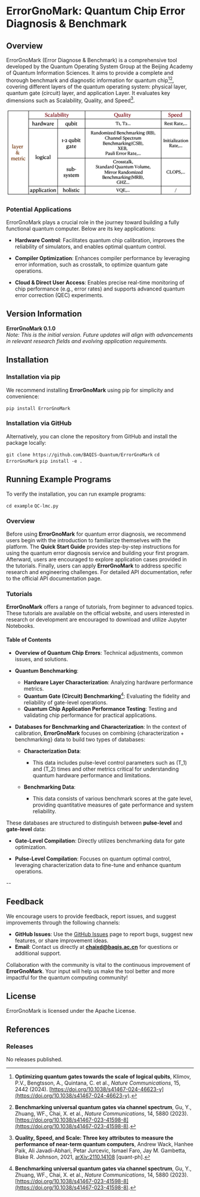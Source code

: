 # ErrorGnoMark: Quantum Chip Error Diagnosis & Benchmark

## Overview

ErrorGnoMark (Error Diagnose & Benchmark) is a comprehensive tool developed by the Quantum Operating System Group at the Beijing Academy of Quantum Information Sciences. It aims to provide a complete and thorough benchmark and diagnostic information for quantum chip[^2][^3], covering different layers of the quantum operating system: physical layer, quantum gate (circuit) layer, and application Layer. It evaluates key dimensions such as Scalability, Quality, and Speed[^1]. 

<p align="center">
  <img src="errorgnomark/egm.jpg" alt="ErrorGnoMark Illustration" width="500px">
</p>

### Potential Applications

ErrorGnoMark plays a crucial role in the journey toward building a fully functional quantum computer. Below are its key applications:

- **Hardware Control**: Facilitates quantum chip calibration, improves the reliability of simulators, and enables optimal quantum control.

- **Compiler Optimization**: Enhances compiler performance by leveraging error information, such as crosstalk, to optimize quantum gate operations.

- **Cloud & Direct User Access**: Enables precise real-time monitoring of chip performance (e.g., error rates) and supports advanced quantum error correction (QEC) experiments.


## Version Information

**ErrorGnoMark 0.1.0**  
*Note: This is the initial version. Future updates will align with advancements in relevant research fields and evolving application requirements.*

## Installation

### Installation via pip

We recommend installing **ErrorGnoMark** using pip for simplicity and convenience:

`pip install ErrorGnoMark`


### Installation via GitHub
Alternatively, you can clone the repository from GitHub and install the package locally:


`git clone https://github.com/BAQIS-Quantum/ErrorGnoMark`
`cd ErrorGnoMark`
`pip install -e .`



## Running Example Programs

To verify the installation, you can run example programs:

`cd example`
`QC-lmc.py`




### Overview

Before using **ErrorGnoMark** for quantum error diagnosis, we recommend users begin with the introduction to familiarize themselves with the platform. The **Quick Start Guide** provides step-by-step instructions for using the quantum error diagnosis service and building your first program. Afterward, users are encouraged to explore application cases provided in the tutorials. Finally, users can apply **ErrorGnoMark** to address specific research and engineering challenges. For detailed API documentation, refer to the official API documentation page.

### Tutorials

**ErrorGnoMark** offers a range of tutorials, from beginner to advanced topics. These tutorials are available on the official website, and users interested in research or development are encouraged to download and utilize Jupyter Notebooks.

#### **Table of Contents**
- **Overview of Quantum Chip Errors**: Technical adjustments, common issues, and solutions.
- **Quantum Benchmarking**:
  - **Hardware Layer Characterization**: Analyzing hardware performance metrics.
  - **Quantum Gate (Circuit) Benchmarking**[^3]: Evaluating the fidelity and reliability of gate-level operations.
  - **Quantum Chip Application Performance Testing**: Testing and validating chip performance for practical applications.

- **Databases for Benchmarking and Characterization**:
  In the context of calibration, **ErrorGnoMark** focuses on combining {characterization + benchmarking} data to build two types of databases:
  
  - **Characterization Data**: 
    - This data includes pulse-level control parameters such as \(T_1\) and \(T_2\) times and other metrics critical for understanding quantum hardware performance and limitations.
  
  - **Benchmarking Data**: 
    - This data consists of various benchmark scores at the gate level, providing quantitative measures of gate performance and system reliability.

These databases are structured to distinguish between **pulse-level** and **gate-level** data:
- **Gate-Level Compilation**: Directly utilizes benchmarking data for gate optimization.

- **Pulse-Level Compilation**: Focuses on quantum optimal control, leveraging characterization data to fine-tune and enhance quantum operations.

--


## Feedback

We encourage users to provide feedback, report issues, and suggest improvements through the following channels:

- **GitHub Issues**: Use the [GitHub Issues](https://github.com/BAQIS-Quantum/ErrorGnoMark/issues) page to report bugs, suggest new features, or share improvement ideas.
- **Email**: Contact us directly at **chaixd@baqis.ac.cn** for questions or additional support.

Collaboration with the community is vital to the continuous improvement of **ErrorGnoMark**. Your input will help us make the tool better and more impactful for the quantum computing community!



## License

ErrorGnoMark is licensed under the Apache License.

## References

[^1]: **Quality, Speed, and Scale: Three key attributes to measure the performance of near-term quantum computers**, Andrew Wack, Hanhee Paik, Ali Javadi-Abhari, Petar Jurcevic, Ismael Faro, Jay M. Gambetta, Blake R. Johnson, 2021, [arXiv:2110.14108](https://arxiv.org/abs/2110.14108) [quant-ph].

[^2]: **Optimizing quantum gates towards the scale of logical qubits**, Klimov, P.V., Bengtsson, A., Quintana, C. et al., *Nature Communications*, 15, 2442 (2024). [https://doi.org/10.1038/s41467-024-46623-y](https://doi.org/10.1038/s41467-024-46623-y).

[^3]: **Benchmarking universal quantum gates via channel spectrum**, Gu, Y., Zhuang, WF., Chai, X. et al., *Nature Communications*, 14, 5880 (2023). [https://doi.org/10.1038/s41467-023-41598-8](https://doi.org/10.1038/s41467-023-41598-8).



### Releases

No releases published.

